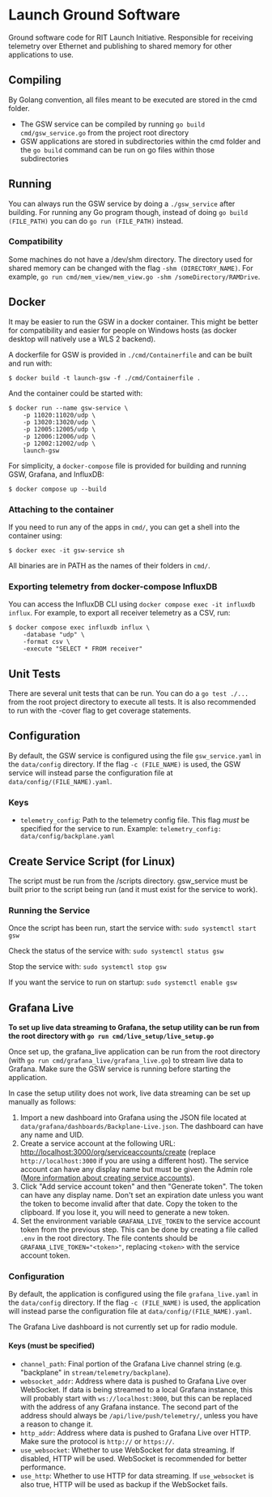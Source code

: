 # Launch Ground Software
Ground software code for RIT Launch Initiative. Responsible for receiving telemetry over Ethernet and publishing to shared memory for other applications to use.

## Compiling
By Golang convention, all files meant to be executed are stored in the cmd folder. 
* The GSW service can be compiled by running `go build cmd/gsw_service.go` from the project root directory
* GSW applications are stored in subdirectories within the cmd folder and the `go build` command can be run on go files within those subdirectories

## Running
You can always run the GSW service by doing a `./gsw_service` after building. For running any Go program though, instead of doing `go build (FILE_PATH)` you can do `go run (FILE_PATH)` instead.

### Compatibility
Some machines do not have a /dev/shm directory. The directory used for shared memory can be changed with the flag `-shm (DIRECTORY_NAME)`. For example, `go run cmd/mem_view/mem_view.go -shm /someDirectory/RAMDrive`.

## Docker
It may be easier to run the GSW in a docker container. This might be better for compatibility and easier for people on Windows hosts (as docker desktop will natively use a WLS 2 backend).

A dockerfile for GSW is provided in `./cmd/Containerfile` and can be built and run with:
```shell
$ docker build -t launch-gsw -f ./cmd/Containerfile .
```

And the container could be started with:
```shell
$ docker run --name gsw-service \
    -p 11020:11020/udp \
    -p 13020:13020/udp \
    -p 12005:12005/udp \
    -p 12006:12006/udp \
    -p 12002:12002/udp \
    launch-gsw
```

For simplicity, a `docker-compose` file is provided for building and running GSW, Grafana, and InfluxDB:
```shell
$ docker compose up --build
```

### Attaching to the container

If you need to run any of the apps in `cmd/`, you can get a shell into the container using:
```shell
$ docker exec -it gsw-service sh
```

All binaries are in PATH as the names of their folders in `cmd/`.

### Exporting telemetry from docker-compose InfluxDB

You can access the InfluxDB CLI using `docker compose exec -it influxdb influx`. 
For example, to export all receiver telemetry as a CSV, run:
```shell
$ docker compose exec influxdb influx \
    -database "udp" \
    -format csv \
    -execute "SELECT * FROM receiver"
```

## Unit Tests
There are several unit tests that can be run. You can do a `go test ./...` from the root project directory to execute all tests. It is also recommended to run with the -cover
flag to get coverage statements.

## Configuration
By default, the GSW service is configured using the file `gsw_service.yaml` in the `data/config` directory. If the flag `-c (FILE_NAME)` is used, the GSW service will instead parse the configuration file at `data/config/(FILE_NAME).yaml`.

### Keys
* `telemetry_config`: Path to the telemetry config file. This flag *must* be specified for the service to run. Example: `telemetry_config: data/config/backplane.yaml`

## Create Service Script (for Linux)
The script must be run from the /scripts directory.
gsw_service must be built prior to the script being run (and it must exist for the service to work).

### Running the Service
Once the script has been run, start the service with:
`sudo systemctl start gsw`

Check the status of the service with:
`sudo systemctl status gsw`

Stop the service with:
`sudo systemctl stop gsw`

If you want the service to run on startup:
`sudo systemctl enable gsw`

## Grafana Live
**To set up live data streaming to Grafana, the setup utility can be run from the root directory with `go run cmd/live_setup/live_setup.go`**

Once set up, the grafana_live application can be run from the root directory (with `go run cmd/grafana_live/grafana_live.go`) to stream live data to Grafana.
Make sure the GSW service is running before starting the application.

In case the setup utility does not work, live data streaming can be set up manually as follows:
1. Import a new dashboard into Grafana using the JSON file located at `data/grafana/dashboards/Backplane-Live.json`. The dashboard can have any name and UID.
2. Create a service account at the following URL: [http://localhost:3000/org/serviceaccounts/create](http://localhost:3000/org/serviceaccounts/create) (replace `http://localhost:3000` if you are using a different host).
The service account can have any display name but must be given the Admin role ([More information about creating service accounts](https://grafana.com/docs/grafana/latest/administration/service-accounts/)).
3. Click "Add service account token" and then "Generate token". The token can have any display name. Don't set an expiration date unless you want the token to become invalid after that date. 
Copy the token to the clipboard. If you lose it, you will need to generate a new token.
4. Set the environment variable `GRAFANA_LIVE_TOKEN` to the service account token from the previous step. This can be done by creating a file called `.env` in the root directory.
The file contents should be `GRAFANA_LIVE_TOKEN="<token>"`, replacing `<token>` with the service account token.

### Configuration
By default, the application is configured using the file `grafana_live.yaml` in the `data/config` directory. If the flag `-c (FILE_NAME)` is used, the application will instead parse the configuration file at `data/config/(FILE_NAME).yaml`.

The Grafana Live dashboard is not currently set up for radio module.

#### Keys (must be specified)
* `channel_path`: Final portion of the Grafana Live channel string (e.g. "backplane" in `stream/telemetry/backplane`).
* `websocket_addr`: Address where data is pushed to Grafana Live over WebSocket. If data is being streamed to a local Grafana instance,
this will probably start with `ws://localhost:3000`, but this can be replaced with the address of any Grafana instance.
The second part of the address should always be `/api/live/push/telemetry/`, unless you have a reason to change it.
* `http_addr`: Address where data is pushed to Grafana Live over HTTP. Make sure the protocol is `http://` or `https://`.
* `use_websocket`: Whether to use WebSocket for data streaming. If disabled, HTTP will be used. WebSocket is recommended for better performance.
* `use_http`: Whether to use HTTP for data streaming. If `use_websocket` is also true, HTTP will be used as backup if the WebSocket fails.